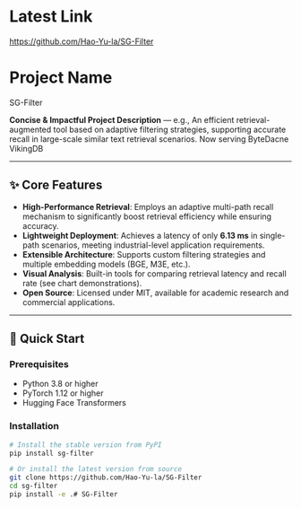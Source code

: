 # Latest Link
https://github.com/Hao-Yu-la/SG-Filter

# Project Name  
SG-Filter

**Concise & Impactful Project Description** — e.g., An efficient retrieval-augmented tool based on adaptive filtering strategies, supporting accurate recall in large-scale similar text retrieval scenarios. Now serving ByteDacne VikingDB

---

## ✨ Core Features  
- **High-Performance Retrieval**: Employs an adaptive multi-path recall mechanism to significantly boost retrieval efficiency while ensuring accuracy.  
- **Lightweight Deployment**: Achieves a latency of only **6.13 ms** in single-path scenarios, meeting industrial-level application requirements.  
- **Extensible Architecture**: Supports custom filtering strategies and multiple embedding models (BGE, M3E, etc.).  
- **Visual Analysis**: Built-in tools for comparing retrieval latency and recall rate (see chart demonstrations).  
- **Open Source**: Licensed under MIT, available for academic research and commercial applications.  

---

## 🚀 Quick Start  

### Prerequisites  
- Python 3.8 or higher  
- PyTorch 1.12 or higher  
- Hugging Face Transformers  

### Installation  

```bash
# Install the stable version from PyPI
pip install sg-filter

# Or install the latest version from source
git clone https://github.com/Hao-Yu-la/SG-Filter
cd sg-filter
pip install -e .# SG-Filter

